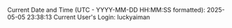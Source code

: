 Current Date and Time (UTC - YYYY-MM-DD HH:MM:SS formatted): 2025-05-05 23:38:13
Current User's Login: luckyaiman
